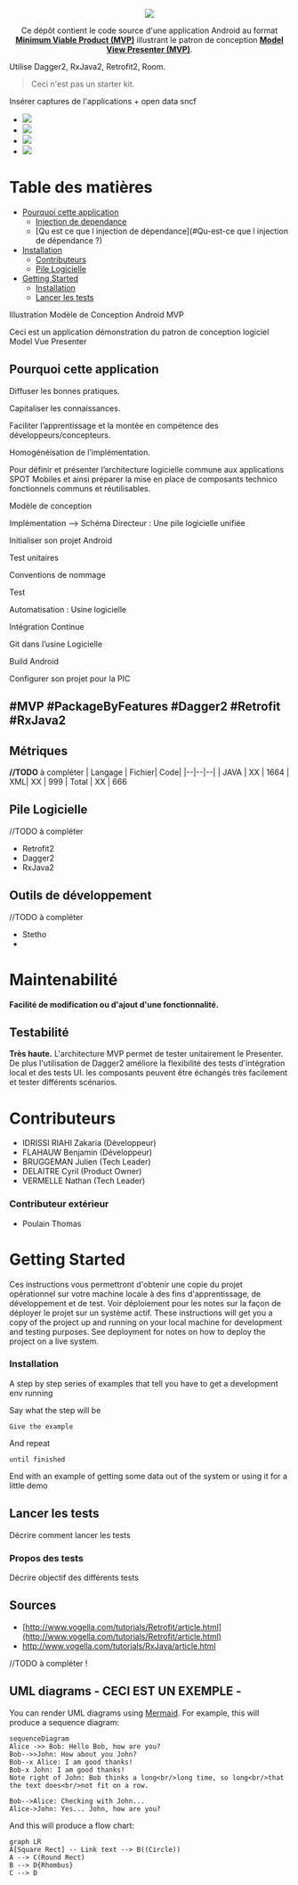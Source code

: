 ﻿<p align="center">
  <img src="./docs/images/logo-mvp-mvp.png">
</p>

<p align="center">
  Ce dépôt contient le code source d'une application Android au format 
  <strong><a href="https://en.wikipedia.org/wiki/Minimum_viable_product">Minimum Viable Product (MVP)</a></strong>
illustrant le patron de conception  <strong><a href="https://en.wikipedia.org/wiki/Model%E2%80%93view%E2%80%93presenter">Model View Presenter (MVP)</a></strong>.
</p>


Utilise Dagger2, RxJava2, Retrofit2, Room.

> Ceci n'est pas un starter kit.

Insérer captures de l'applications + open data sncf
<ul>
    <li><img src="./docs/images/Screenshot_01.png"></li>
    <li><img src="./docs/images/Screenshot_02.png"></li>
    <li><img src="./docs/images/Screenshot_03.png"></li>
    <li><img src="./docs/images/Screenshot_04.png"> </li>
</ul>


# Table des matières

  * [Pourquoi cette application](#Pourquoi-cette-application)
     * [Injection de dependance](#Injection-de-dependance)
     * [Qu est ce que l injection de dépendance](#Qu-est-ce que l injection de dépendance ?)
  * [Installation](#installation)
     * [Contributeurs](#Contributeurs)
     * [Pile Logicielle](#Pile-Logicielle)
  * [Getting Started](#Getting-Started)
     * [Installation](#Installation)
     * [Lancer les tests](#Lancer-les-tests)

Illustration  Modèle de Conception Android MVP

Ceci est un application démonstration du patron de conception logiciel  Model Vue Presenter


## Pourquoi cette application
Diffuser les bonnes pratiques. 

Capitaliser les connaissances. 

Faciliter l’apprentissage et la montée en compétence des développeurs/concepteurs. 

Homogénéisation de l’implémentation.


Pour définir et présenter l’architecture logicielle commune aux applications SPOT Mobiles et ainsi préparer la mise en place de composants technico fonctionnels communs et réutilisables. 

Modèle de conception 

Implémentation 
--> Schéma Directeur : Une pile logicielle unifiée 

Initialiser son projet Android 

Test unitaires 

Conventions de nommage 

Test 

Automatisation : Usine logicielle 

Intégration Continue 

Git dans l’usine Logicielle 

Build Android 

Configurer son projet pour la PIC 


 





#MVP #PackageByFeatures #Dagger2 #Retrofit #RxJava2 
----------

## Métriques
**//TODO**  à compléter
| Langage | Fichier| Code|
|--|--|--|
| JAVA | XX | 1664
| XML| XX | 999
| Total | XX | 666

## Pile Logicielle
//TODO à compléter

 - Retrofit2
 - Dagger2
 - RxJava2

## Outils de développement

//TODO à compléter
 - Stetho
 - 

# Maintenabilité

**Facilité de modification ou d'ajout d'une fonctionnalité.**

## Testabilité

**Très haute.** L'architecture MVP permet de tester unitairement le Presenter. De plus l'utilisation de Dagger2 améliore la flexibilité des tests d'intégration local et des tests UI. les composants peuvent être échangés très facilement et tester différents scénarios.


# Contributeurs
 - IDRISSI RIAHI Zakaria (Développeur)
 - FLAHAUW Benjamin (Développeur)
 - BRUGGEMAN Julien (Tech Leader)
 - DELAITRE Cyril (Product Owner)
 - VERMELLE Nathan (Tech Leader)

### Contributeur extérieur

 - Poulain Thomas
 
 
# Getting Started

Ces instructions vous permettront d'obtenir une copie du projet opérationnel sur votre machine locale à des fins d'apprentissage, de développement et de test. Voir déploiement pour les notes sur la façon de déployer le projet sur un système actif.
These instructions will get you a copy of the project up and running on your local machine for development and testing purposes. See deployment for notes on how to deploy the project on a live system.


### Installation

A step by step series of examples that tell you have to get a development env running

Say what the step will be

```
Give the example
```

And repeat

```
until finished
```

End with an example of getting some data out of the system or using it for a little demo


## Lancer les tests

Décrire comment lancer les tests

### Propos des tests

Décrire objectif des différents tests

## Sources

 -  [http://www.vogella.com/tutorials/Retrofit/article.html](http://www.vogella.com/tutorials/Retrofit/article.html)
 -  http://www.vogella.com/tutorials/RxJava/article.html

//TODO à compléter !


## UML diagrams - CECI EST UN EXEMPLE -

You can render UML diagrams using [Mermaid](https://mermaidjs.github.io/). For example, this will produce a sequence diagram:

```mermaid
sequenceDiagram
Alice ->> Bob: Hello Bob, how are you?
Bob-->>John: How about you John?
Bob--x Alice: I am good thanks!
Bob-x John: I am good thanks!
Note right of John: Bob thinks a long<br/>long time, so long<br/>that the text does<br/>not fit on a row.

Bob-->Alice: Checking with John...
Alice->John: Yes... John, how are you?
```

And this will produce a flow chart:

```mermaid
graph LR
A[Square Rect] -- Link text --> B((Circle))
A --> C(Round Rect)
B --> D{Rhombus}
C --> D
```
